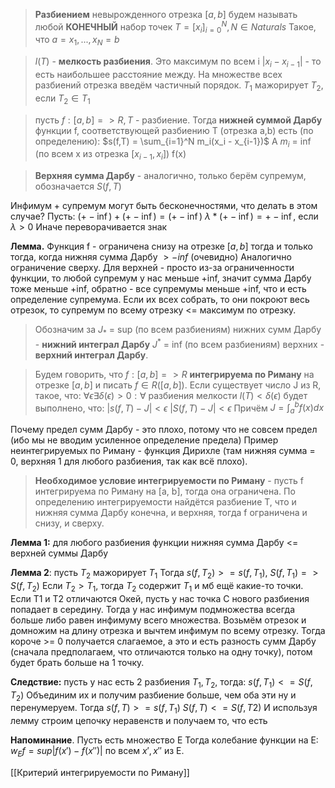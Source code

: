 > **Разбиением** невырожденного отрезка $[a, b]$ будем называть любой **КОНЕЧНЫЙ** набор точек $T = [x_i]_{i=0}^N, N \in Naturals$
> Такое, что
> $a=x_1, ..., x_N = b$

> $l(T)$ - **мелкость разбиения**. Это максимум по всем i $|x_i - x_{i - 1}|$ - то есть наибольшее расстояние между. На множестве всех разбиений отрезка введём частичный порядок.
> $T_1$ мажорирует $T_2$, если $T_2 \in T_1$

> пусть $f: [a, b] => R, T$ - разбиение.
> Тогда **нижней суммой Дарбу** функции f, соответствующей разбиению T (отрезка a,b) есть (по определению):
> $s(f,T) = \sum_{i=1}^N m_i(x_i - x_{i-1})$
> А $m_i$ = inf (по всем x из отрезка $[x_{i-1}, x_i]$) f(x)

> **Верхняя сумма Дарбу** - аналогично, только берём супремум, обозначается $S(f,T)$

Инфимум + супремум могут быть бесконечностями, что делать в этом случае? Пусть:
$(+-\inf) + (+-\inf) = (+-\inf)$
$\lambda * (+- \inf) = +-\inf$, если $\lambda > 0$
Иначе переворачивается знак

**Лемма.** Функция f - ограничена снизу на отрезке $[a,b]$ тогда и только тогда, когда нижняя сумма Дарбу $> -inf$ (очевидно)
Аналогично ограничение сверху.
Для верхней - просто из-за ограниченности функции, то любой супремум у нас меньше +inf, значит сумма Дарбу тоже меньше +inf, обратно - все супремумы меньше +inf, что и есть определение супремума. Если их всех собрать, то они покроют весь отрезок, то супремум по всему отрезку <= максимум по отрезку.

> Обозначим за $J_{*}$ = sup (по всем разбиениям) нижних сумм Дарбу - **нижний интеграл Дарбу**
> $J^*$ = inf (по всем разбиениям) верхних - **верхний интеграл Дарбу**.

> Будем говорить, что $f: [a, b] => R$ **интегрируема по Риману** на отрезке $[a, b]$ и писать $f \in R([a, b])$. Если существует число J из R, такое, что:
> $\forall \epsilon \exists \delta(\epsilon) > 0: \forall$ разбиения мелкости $l(T) < \delta(\epsilon)$ будет выполнено, что:
> $|s(f,T) - J| < \epsilon$ $|S(f,T) - J| < \epsilon$
> Причём $J = \int_{a}^{b} f(x) dx$

Почему предел сумм Дарбу - это плохо, потому что не совсем предел (ибо мы не вводим усиленное определение предела)
Пример неинтегрируемых по Риману - функция Дирихле (там нижняя сумма = 0, верхняя 1 для любого разбиения, так как всё плохо).

> **Необходимое условие интегрируемости по Риману** - пусть f интегрируема по Риману на [a, b], тогда она ограничена.
> По определению интегрируемости найдётся разбиение T, что и нижняя сумма Дарбу конечна, и верхняя, тогда f ограничена и снизу, и сверху.

**Лемма 1:** для любого разбиения функции нижняя сумма Дарбу <= верхней суммы Дарбу

**Лемма 2**: пусть $T_2$ мажорирует $T_1$
Тогда $s(f,T_2) >= s(f,T_1)$, $S(f, T_1) => S(f, T_2)$
Если $T_2 > T_1$, тогда $T_2$ содержит $T_1$ и мб ещё какие-то точки.
Если T1 и T2 отличаются
Окей, пусть у нас точка C нового разбиения попадает в середину.
Тогда у нас инфимум подмножества всегда больше либо равен инфимуму всего множества.
Возьмём отрезок и домножим на длину отрезка и вычтем инфимум по всему отрезку.
Тогда короче >= 0 получается слагаемое, а это и есть разность сумм Дарбу (сначала предполагаем, что отличаются только на одну точку), потом будет брать больше на 1 точку.

**Следствие:** пусть у нас есть 2 разбиения $T_1, T_2$, тогда:
$s(f, T_1) <= S(f, T_2)$
Объединим их и получим разбиение больше, чем оба эти ну и перенумеруем.
Тогда
$s(f, T) >= s(f, T_1)$
$S(f, T) <= S(f, T2)$
И используя лемму строим цепочку неравенств и получаем то, что есть

**Напоминание**. Пусть есть множество E
Тогда колебание функции на E: $w_Ef = sup |f(x') - f(x'')|$ по всем $x', x''$ из E.

[[Критерий интегрируемости по Риману]]













